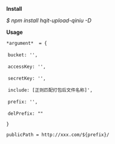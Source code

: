 **Install**

*$ npm install hqit-upload-qiniu -D*

**Usage**

 `*argument*  = {`

​    `bucket: '',`

​    `accessKey: '',`

​    `secretKey: '',`

​    `include: [正则匹配打包后文件名称]',`

​    `prefix: '',`

​    `delPrefix: ""`

   `}`

`publicPath = http://xxx.com/${prefix}/`


